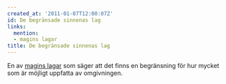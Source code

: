```yaml
---
created_at: '2011-01-07T12:00:07Z'
id: De begränsade sinnenas lag
links:
  mention:
  - magins lagar
title: De begränsade sinnenas lag
---
```


En av [magins lagar] som säger att det finns en begränsning för hur mycket som är möjligt uppfatta
av omgivningen.

  [magins lagar]: magins_lagar